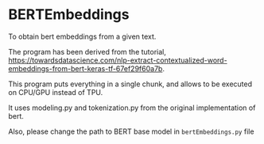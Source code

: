 # BERTEmbeddings
To obtain bert embeddings from a given text.

The program has been derived from the tutorial, https://towardsdatascience.com/nlp-extract-contextualized-word-embeddings-from-bert-keras-tf-67ef29f60a7b.

This program puts everything in a single chunk, and allows to be executed on CPU/GPU instead of TPU.

It uses modeling.py and tokenization.py from the original implementation of bert.

Also, please change the path to BERT base model in `bertEmbeddings.py` file

